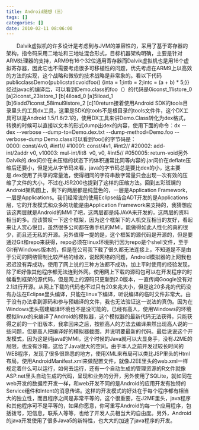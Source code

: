 ```yaml
---
title: Android随想（三）
tags: []
categories: []
date: 2010-02-11 08:06:00 
---
```



&emsp;&emsp;Dalvik虚拟机的许多设计是考虑到与JVM的兼容性的，采用了基于寄存器的架构，指令码采用二地址和三地址混合形式，目标机器架构明确，主要是针对ARM处理器的支持，ARM9有16个32位通用寄存器而Dalvik虚拟机也是用16个虚拟寄存器，因此它也不需要考虑很多可移植性的问题，优先考虑在ARM9上以高效的方法的实现，这个战略和微软的技术战略是非常象的。看以下代码publicclassDemo{publicstaticvoidfoo() {inta = 1;intb = 2;intc = (a + b) * 5;}}经过javac的编译后，可以看到Demo.class的foo（）的代码是0iconst_11istore_0 [a]2iconst_23istore_1 [b]4iload_0 [a]5iload_1 [b]6iadd7iconst_58imul9istore_2 [c]10return接着使用Android SDK的tools目录里头的工具dx工具，这里是SDK的tools不是根目录的tools文件件，这个DX工具可以是Android 1.5/1.6/2.1的，使用DX工具来讲Demo.Class转化为dex格式，转换的时候可以直接以文本的形式dump出dex的内容，使用下面的命令：dx --dex --verbose --dump-to=Demo.dex.txt --dump-method=Demo.foo --verbose-dump Demo.class可以看到foo()的字节码是：0000: const/4v0, #int1// #10001: const/4v1, #int2// #20002: add-int/2addr v0, v10003: mul-int/lit8  v0, v0, #int5// #050005: return-void另外Dalvik的.dex问价在未压缩的状态下的体积通常比同等内容的.jar问价在deflate压缩后还要小，但是光从字节码来看，java的字节码总是要比dex的小，这主要是.dex使用了共享的常量池，使得相同的字符串数字常量只会出现一次有效的压缩了文件的大小，不过在JSR200也提到了这样的压缩方法。回到五彩斑斓的Android架构图上，剩下的两层都是纯蓝色的，一层是Application Framework，一层是Applications。我们经常说的使用Eclipse结合ADT开发的是Applications层，它的开发模式和众多的功能是由Application Framework来支持的，我猜想应该这两层就是Android的MMI了吧，这两层都是纯JAVA来开发的，这两层的资料相当的多。应该赞叹一下这个框架，因为这个框架下的人机交互相当的友好，看起来让人赏心悦目，虽然很多公司都在做手机的MMI，能做得如此人性化的真的很少，而且还无私的开源。另外值得一提的是，这个框架的源代码是开源的，但是要通过Git和repo来获得，repo必须在linux环境执行因为repo是个shell文件，至于Git有Windows版本的，但是在公司我下载了很久都无法连接上，不知道是不是由于公司的网络管制比较严格的缘故，说起网络的问题，Android模拟器的上网我也迟迟没有弄成功，使用了网上说的三种方法都不成功，加上平时使用的经验发现，除了IE好像其他程序都无法连到外网。使用网上下载的源码包可以在开发程序的时候看到框架的源代码，但是网上的源码只更新到2.0版本，一直传闻Google没有对2.1进行开源。从网上下载的代码也不过只有20来兆大小，但是这20多兆的代码没有办法在Eclipse里头编译，只能在linux下编译，听说编译的临时文件非常大。由于没有办法拿到源码和参与预编译的文件，我也无法验证这一说法的真伪。因为在Windows里头搭建编译环境也不是没可能的，已经有高人，使用Windows的环境模拟linux的来编译了Android的模拟器，这个模拟器的最新代码无法获得，只能获得之前的一个旧版本，我拿回来之后，按照高人的方法去编译果然出现高人说的一些问题，但是高人把编译好的模拟器截图，并说明要最新的代码。最后说说这个开发模式，因为这是纯java的MMI，这个时候的Java就可以大显身手，没有J2ME的局限，也没有沙箱，这给了Java很大的空间。由于本人之前开发过较长时间的WEB程序，发现了很多很熟悉的地方，使用XML来布局可以类比JSP里头的Html布局，使用AndroidManifest.xml来做配置文件，就像J2EE里头的web.xml一样规定着什么可以运行，如何去运行，还有一个自动生成的管理资源的R文件就像ASP.net里头自动生成的代码，呈现和业务的分开，另外使用了SQLite，就如同在web开发的数据库开发一样，和web开发不同的是Android的应用开发有独特的Service组件和Intent的消息传递。这样的开发模式的好处在于每个程序都有相当大的独立性，而且程序之间是非常平等的，这个很重要，在J2ME里头，java程序和其他程序可不是平等的，如果你愿意，你可重写Android的每一个应用程序，包括拨号，短信息，联系人等等，也给了开发人员相当大的自由度。另外，Android的java开发使用了很多Java5的新特性，也大大的加速了java程序的开发。